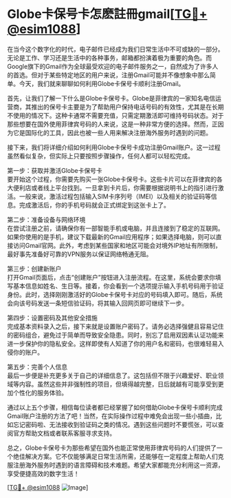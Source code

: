 # Globe卡保号卡怎麽註冊gmail[[TG💪+ @esim1088](https://t.me/s/esim1088)]

在当今这个数字化的时代，电子邮件已经成为我们日常生活中不可或缺的一部分。无论是工作、学习还是生活中的各种事务，邮箱都扮演着极为重要的角色。而Google旗下的Gmail作为全球最受欢迎的电子邮件服务之一，自然成为了许多人的首选。但对于某些特定地区的用户来说，注册Gmail可能并不像想象中那么简单。今天，我们就来聊聊如何利用Globe卡保号卡顺利注册Gmail。

首先，让我们了解一下什么是Globe卡保号卡。Globe是菲律宾的一家知名电信运营商，其推出的保号卡主要是为了帮助用户保持电话号码的有效性，尤其是在长期不使用的情况下。这种卡通常不需要充值，只需定期激活即可维持号码状态。对于那些想要在国外使用菲律宾号码的人来说，这是一种非常方便的选择。然而，正因为它是国际化的工具，因此也被一些人用来解决注册海外服务时遇到的问题。

接下来，我们将详细介绍如何利用Globe卡保号卡成功注册Gmail账户。这一过程虽然看似复杂，但实际上只要按照步骤操作，任何人都可以轻松完成。

第一步：获取并激活Globe卡保号卡  
要开始这个过程，你需要先购买一张Globe卡保号卡。这些卡片可以在菲律宾的各大便利店或者线上平台找到。一旦拿到卡片后，你需要根据说明书上的指引进行激活。一般来说，激活过程包括输入SIM卡序列号（IMEI）以及相关的验证码等信息。完成激活后，你的手机号码就会正式绑定到这张卡上了。

第二步：准备设备与网络环境  
在尝试注册之前，请确保你有一部智能手机或电脑，并且连接到了稳定的互联网。如果你使用的是手机，建议下载最新的Gmail应用程序；如果选择电脑，则可以直接访问Gmail官网。此外，考虑到某些国家和地区可能会对境外IP地址有所限制，最好事先准备好可靠的VPN服务以保证网络畅通无阻。

第三步：创建新账户  
打开Gmail页面后，点击“创建账户”按钮进入注册流程。在这里，系统会要求你填写基本信息如姓名、生日等。接着，你会看到一个选项提示输入手机号码用于验证身份。此时，选择刚刚激活好的Globe卡保号卡对应的号码填入即可。随后，系统会向该号码发送一条短信验证码，将其输入回网页即可继续下一步。

第四步：设置密码及其他安全措施  
完成基本资料录入之后，接下来就是设置账户密码了。请务必选择强健且容易记住的密码组合，避免过于简单而导致安全隐患。同时，别忘了启用双因素认证功能来进一步保护你的隐私安全。这样即使有人知道了你的用户名和密码，也很难轻易入侵你的账户。

第五步：完善个人信息  
最后一步便是补充更多关于自己的详细信息了。这包括但不限于兴趣爱好、职业领域等内容。虽然这些并非强制性的项目，但填得越完整，日后就越有可能享受到更加个性化的服务体验。

通过以上五个步骤，相信每位读者都已经掌握了如何借助Globe卡保号卡顺利完成Gmail账户注册的方法了吧！当然，在实际操作过程中难免会出现一些小插曲，比如忘记密码啦、无法接收到验证码之类的情况。遇到这些问题时不要慌张，可以查阅官方帮助文档或者联系客服寻求支持。

总之，Globe卡保号卡为那些希望在国外也能正常使用菲律宾号码的人们提供了一个绝佳解决方案。它不仅能够满足日常生活所需，还能够在一定程度上帮助人们克服注册海外服务时遇到的语言障碍和技术难题。希望大家都能充分利用这一资源，享受便捷高效的数字生活！

[[TG💪+ @esim1088](https://t.me/s/esim1088) ![Image](https://i.postimg.cc/4NQfJmqS/Snipaste-2025-05-13-00-14-12.png)]